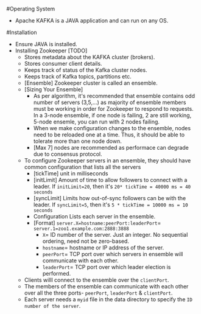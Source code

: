 #Operating System
- Apache KAFKA is a JAVA application and can run on any OS.

#Installation
- Ensure JAVA is installed.
- Installing Zookeeper [TODO]
    - Stores metadata about the KAFKA cluster (brokers).
    - Stores consumer client details.
    - Keeps track of status of the Kafka cluster nodes.
    - Keeps track of Kafka topics, partitions etc.
    - [Ensemble] Zookeeper cluster is called an ensemble.
    - [Sizing Your Ensemble] 
        - As per algorithm, it's recommended that ensemble contains odd number of servers (3,5,...) as majority of ensemble members must be working in order for Zookeeper to respond to requests. In a 3-node ensemble, if one node is failing, 2 are still working, 5-node ensemle, you can run with 2 nodes failing.
        - When we make configuration changes to the ensemble, nodes need to be reloaded one at a time. Thus, it should be able to tolerate more than one node down.
        - [Max 7] nodes are recommended as performace can degrade due to consensus protocol.
    - To configure Zookeeper servers in an ensemble, they should have common configuration that lists all the servers
        - [tickTime] unit in milliseconds
        - [initLimit] Amount of time to allow followers to connect with a leader. If `initLimit=20`, then it's `20* tickTime = 40000 ms = 40 seconds`
        - [syncLimit] Limits how out-of-sync followers can be with the leader. If `syncLimit=5`, then it's `5 * tickTime = 10000 ms = 10 seconds`
        - Configuration Lists each server in the ensemble.
        - [Format] `server.X=hostname:peerPort:leaderPort`= `server.1=zoo1.example.com:2888:3888`
            - `X`= ID number of the server. Just an integer. No sequential ordering, need not be zero-based.
            - `hostname`= hostname or IP address of the server.
            - `peerPort`= TCP port over which servers in ensemble will communicate with each other.
            - `leaderPort`= TCP port over which leader election is performed.
    - Clients willl connect to the ensemble over the `clientPort`.
    - The members of the ensemble can communicate with each other over all the three ports- `peerPort`, `leaderPort` & `clientPort`.
    - Each server needs a `myid` file in the data directory to specify the `ID number of the server`.
    
    

